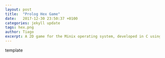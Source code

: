 ```yaml
---
layout: post
title:  "Prolog Hex Game"
date:   2017-12-30 23:50:37 +0100
categories: jekyll update
tags: hex.png
author: Tiago
excerpt: A 2D game for the Minix operating system, developed in C using only the C standard library and Minix's OS API.
---
```


template